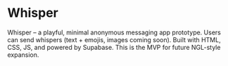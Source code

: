 # Whisper
Whisper – a playful, minimal anonymous messaging app prototype. Users can send whispers (text + emojis, images coming soon). Built with HTML, CSS, JS, and powered by Supabase. This is the MVP for future NGL-style expansion.
